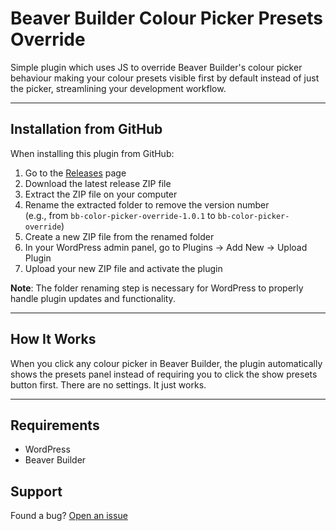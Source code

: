 # Beaver Builder Colour Picker Presets Override

Simple plugin which uses JS to override Beaver Builder's colour picker behaviour making your colour presets visible first by default instead of just the picker, streamlining your development workflow. 

---

## Installation from GitHub
When installing this plugin from GitHub:
1. Go to the [Releases](https://github.com/weavedigital/bb-color-picker-override/releases) page
2. Download the latest release ZIP file
3. Extract the ZIP file on your computer
4. Rename the extracted folder to remove the version number  
   (e.g., from `bb-color-picker-override-1.0.1` to `bb-color-picker-override`)
5. Create a new ZIP file from the renamed folder
6. In your WordPress admin panel, go to Plugins → Add New → Upload Plugin
7. Upload your new ZIP file and activate the plugin

**Note**: The folder renaming step is necessary for WordPress to properly handle plugin updates and functionality.

---

## How It Works

When you click any colour picker in Beaver Builder, the plugin automatically shows the presets panel instead of requiring you to click the show presets button first.
There are no settings. It just works.

---

## Requirements
- WordPress
- Beaver Builder

## Support

Found a bug? [Open an issue](https://github.com/weavedigital/bb-color-picker-override/issues)
